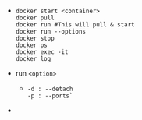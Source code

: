 - ```
  docker start <container>
  docker pull
  docker run #This will pull & start
  docker run --options
  docker stop
  docker ps
  docker exec -it
  docker log
  ```
- run `<option>`
	- ```
	  -d : --detach
	  -p : --ports`
	  ```
-
